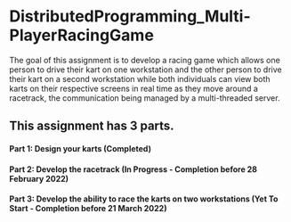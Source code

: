 # DistributedProgramming_Multi-PlayerRacingGame
The goal of this assignment is to develop a racing game which allows one person to drive their kart on one workstation and the other person to drive their kart on a second workstation while  both  individuals can view both karts on their respective screens in real time as they move  around a racetrack, the communication being managed by a multi-threaded server.


## This assignment has 3 parts.

#### Part 1: Design your karts (Completed)
#### Part 2: Develop the racetrack (In Progress - Completion before 28 February 2022)
#### Part 3: Develop the ability to race the karts on two workstations (Yet To Start - Completion before 21 March 2022)
